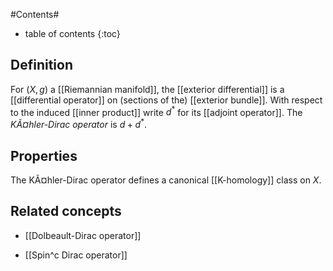 
#Contents#
* table of contents
{:toc}

## Definition

For $(X,g)$ a [[Riemannian manifold]], the [[exterior differential]] is a [[differential operator]] on  (sections of the) [[exterior bundle]]. With respect to the induced [[inner product]] write $d^\ast$ for its [[adjoint operator]]. The _KÃ¤hler-Dirac operator_ is $d + d^\ast$.

## Properties

The KÃ¤hler-Dirac operator defines a canonical [[K-homology]] class on $X$.

## Related concepts


* [[Dolbeault-Dirac operator]]

* [[Spin^c Dirac operator]]


